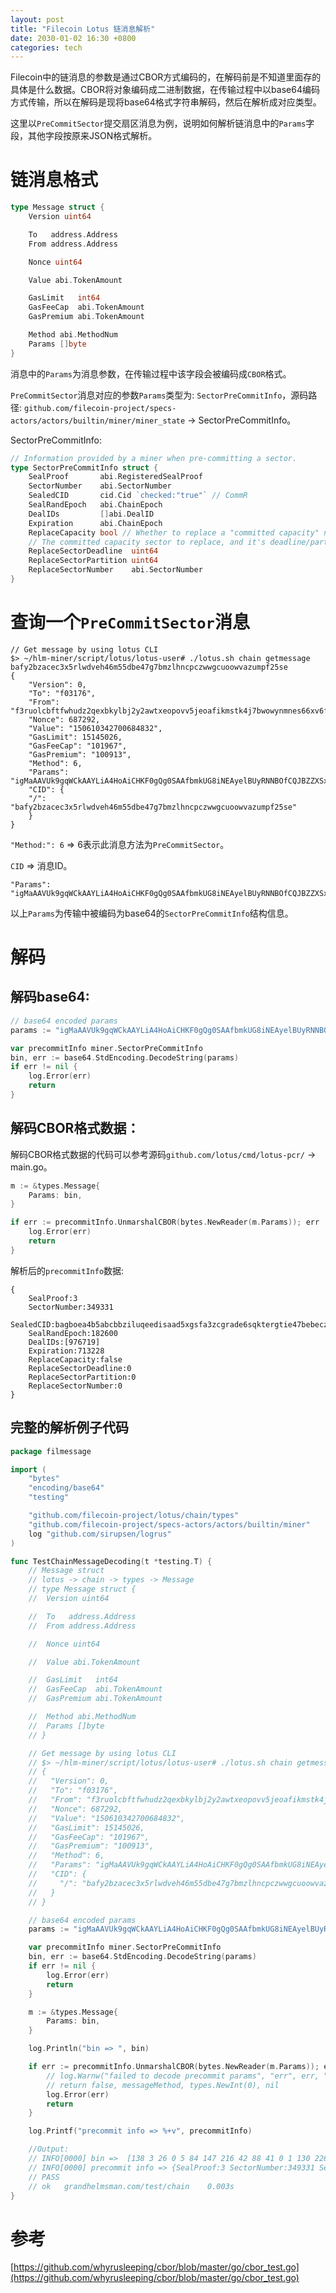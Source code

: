 ```yaml
---
layout: post
title: "Filecoin Lotus 链消息解析"
date: 2030-01-02 16:30 +0800
categories: tech
---
```


Filecoin中的链消息的参数是通过CBOR方式编码的，在解码前是不知道里面存的具体是什么数据。CBOR将对象编码成二进制数据，在传输过程中以base64编码方式传输，所以在解码是现将base64格式字符串解码，然后在解析成对应类型。

这里以`PreCommitSector`提交扇区消息为例，说明如何解析链消息中的`Params`字段，其他字段按原来JSON格式解析。

# 链消息格式
```go
type Message struct {
	Version uint64

	To   address.Address
	From address.Address

	Nonce uint64

	Value abi.TokenAmount

	GasLimit   int64
	GasFeeCap  abi.TokenAmount
	GasPremium abi.TokenAmount

	Method abi.MethodNum
	Params []byte
}
```
消息中的`Params`为消息参数，在传输过程中该字段会被编码成`CBOR`格式。

`PreCommitSector`消息对应的参数`Params`类型为: `SectorPreCommitInfo`，源码路径: `github.com/filecoin-project/specs-actors/actors/builtin/miner/miner_state` -> SectorPreCommitInfo。

SectorPreCommitInfo: 
```go
// Information provided by a miner when pre-committing a sector.
type SectorPreCommitInfo struct {
	SealProof       abi.RegisteredSealProof
	SectorNumber    abi.SectorNumber
	SealedCID       cid.Cid `checked:"true"` // CommR
	SealRandEpoch   abi.ChainEpoch
	DealIDs         []abi.DealID
	Expiration      abi.ChainEpoch
	ReplaceCapacity bool // Whether to replace a "committed capacity" no-deal sector (requires non-empty DealIDs)
	// The committed capacity sector to replace, and it's deadline/partition location
	ReplaceSectorDeadline  uint64
	ReplaceSectorPartition uint64
	ReplaceSectorNumber    abi.SectorNumber
}
```

# 查询一个`PreCommitSector`消息
```shell
// Get message by using lotus CLI
$> ~/hlm-miner/script/lotus/lotus-user# ./lotus.sh chain getmessage bafy2bzacec3x5rlwdveh46m55dbe47g7bmzlhncpczwwgcuoowvazumpf25se
{
	"Version": 0,
	"To": "f03176",
	"From": "f3ruolcbftfwhudz2qexbkylbj2y2awtxeopovv5jeoafikmstk4j7bwowynmnes66xv6fselgolug55uuxp4q",
	"Nonce": 687292,
	"Value": "150610342700684832",
	"GasLimit": 15145026,
	"GasFeeCap": "101967",
	"GasPremium": "100913",
	"Method": 6,
	"Params": "igMaAAVUk9gqWCkAAYLiA4HoAiCHKF0gQg0SAAfbmkUG8iNEAyelBUyRNNBOfCQJBZZXSxoAAslIgRoADudPGgAK4gz0AAAA",
	"CID": {
	"/": "bafy2bzacec3x5rlwdveh46m55dbe47g7bmzlhncpczwwgcuoowvazumpf25se"
	}
}
```

`"Method:": 6` => 6表示此消息方法为`PreCommitSector`。

`CID` => 消息ID。
```
"Params": "igMaAAVUk9gqWCkAAYLiA4HoAiCHKF0gQg0SAAfbmkUG8iNEAyelBUyRNNBOfCQJBZZXSxoAAslIgRoADudPGgAK4gz0AAAA"
```
以上`Params`为传输中被编码为base64的`SectorPreCommitInfo`结构信息。

# 解码

## 解码base64: 
```go
// base64 encoded params
params := "igMaAAVUk9gqWCkAAYLiA4HoAiCHKF0gQg0SAAfbmkUG8iNEAyelBUyRNNBOfCQJBZZXSxoAAslIgRoADudPGgAK4gz0AAAA"

var precommitInfo miner.SectorPreCommitInfo
bin, err := base64.StdEncoding.DecodeString(params)
if err != nil {
	log.Error(err)
	return
}
```

## 解码CBOR格式数据： 

解码CBOR格式数据的代码可以参考源码`github.com/lotus/cmd/lotus-pcr/` -> main.go。
```go
m := &types.Message{
	Params: bin,
}

if err := precommitInfo.UnmarshalCBOR(bytes.NewReader(m.Params)); err != nil {
	log.Error(err)
	return
}
```

解析后的`precommitInfo`数据: 
```shell
{
	SealProof:3 
	SectorNumber:349331 
	SealedCID:bagboea4b5abcbbziluqeedisaad5xgsfa3zcgrade6sqktergtie47bebeczmv2l 
	SealRandEpoch:182600 
	DealIDs:[976719] 
	Expiration:713228 
	ReplaceCapacity:false 
	ReplaceSectorDeadline:0 
	ReplaceSectorPartition:0 
	ReplaceSectorNumber:0
} 
```

## 完整的解析例子代码
```go
package filmessage

import (
	"bytes"
	"encoding/base64"
	"testing"

	"github.com/filecoin-project/lotus/chain/types"
	"github.com/filecoin-project/specs-actors/actors/builtin/miner"
	log "github.com/sirupsen/logrus"
)

func TestChainMessageDecoding(t *testing.T) {
	// Message struct
	// lotus -> chain -> types -> Message
	// type Message struct {
	// 	Version uint64

	// 	To   address.Address
	// 	From address.Address

	// 	Nonce uint64

	// 	Value abi.TokenAmount

	// 	GasLimit   int64
	// 	GasFeeCap  abi.TokenAmount
	// 	GasPremium abi.TokenAmount

	// 	Method abi.MethodNum
	// 	Params []byte
	// }

	// Get message by using lotus CLI
	// $> ~/hlm-miner/script/lotus/lotus-user# ./lotus.sh chain getmessage bafy2bzacec3x5rlwdveh46m55dbe47g7bmzlhncpczwwgcuoowvazumpf25se
	// {
	//   "Version": 0,
	//   "To": "f03176",
	//   "From": "f3ruolcbftfwhudz2qexbkylbj2y2awtxeopovv5jeoafikmstk4j7bwowynmnes66xv6fselgolug55uuxp4q",
	//   "Nonce": 687292,
	//   "Value": "150610342700684832",
	//   "GasLimit": 15145026,
	//   "GasFeeCap": "101967",
	//   "GasPremium": "100913",
	//   "Method": 6,
	//   "Params": "igMaAAVUk9gqWCkAAYLiA4HoAiCHKF0gQg0SAAfbmkUG8iNEAyelBUyRNNBOfCQJBZZXSxoAAslIgRoADudPGgAK4gz0AAAA",
	//   "CID": {
	//     "/": "bafy2bzacec3x5rlwdveh46m55dbe47g7bmzlhncpczwwgcuoowvazumpf25se"
	//   }
	// }

	// base64 encoded params
	params := "igMaAAVUk9gqWCkAAYLiA4HoAiCHKF0gQg0SAAfbmkUG8iNEAyelBUyRNNBOfCQJBZZXSxoAAslIgRoADudPGgAK4gz0AAAA"

	var precommitInfo miner.SectorPreCommitInfo
	bin, err := base64.StdEncoding.DecodeString(params)
	if err != nil {
		log.Error(err)
		return
	}

	m := &types.Message{
		Params: bin,
	}

	log.Println("bin => ", bin)

	if err := precommitInfo.UnmarshalCBOR(bytes.NewReader(m.Params)); err != nil {
		// log.Warnw("failed to decode precommit params", "err", err, "method", messageMethod, "cid", msg.Cid, "miner", m.To)
		// return false, messageMethod, types.NewInt(0), nil
		log.Error(err)
		return
	}

	log.Printf("precommit info => %+v", precommitInfo)

	//Output:
	// INFO[0000] bin =>  [138 3 26 0 5 84 147 216 42 88 41 0 1 130 226 3 129 232 2 32 135 40 93 32 66 13 18 0 7 219 154 69 6 242 35 68 3 39 165 5 76 145 52 208 78 124 36 9 5 150 87 75 26 0 2 201 72 129 26 0 14 231 79 26 0 10 226 12 244 0 0 0]
	// INFO[0000] precommit info => {SealProof:3 SectorNumber:349331 SealedCID:bagboea4b5abcbbziluqeedisaad5xgsfa3zcgrade6sqktergtie47bebeczmv2l SealRandEpoch:182600 DealIDs:[976719] Expiration:713228 ReplaceCapacity:false ReplaceSectorDeadline:0 ReplaceSectorPartition:0 ReplaceSectorNumber:0}
	// PASS
	// ok  	grandhelmsman.com/test/chain	0.003s
}

```

# 参考
[https://github.com/whyrusleeping/cbor/blob/master/go/cbor_test.go](https://github.com/whyrusleeping/cbor/blob/master/go/cbor_test.go)

